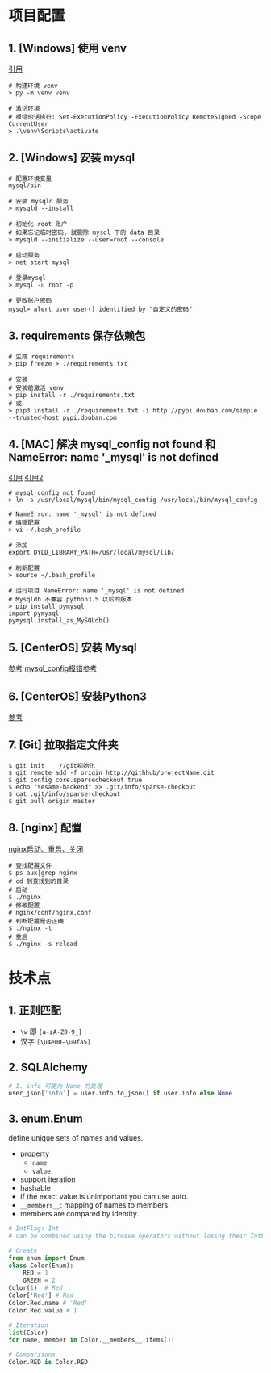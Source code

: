 # 项目配置
## 1. [Windows] 使用 venv
[引用](https://packaging.python.org/en/latest/guides/installing-using-pip-and-virtual-environments/#creating-a-virtual-environment)
```shell
# 构建环境 venv
> py -m venv venv

# 激活环境
# 报错的话执行: Set-ExecutionPolicy -ExecutionPolicy RemoteSigned -Scope CurrentUser
> .\venv\Scripts\activate
```

## 2. [Windows] 安装 mysql

```shell
# 配置环境变量
mysql/bin

# 安装 mysqld 服务
> mysqld --install

# 初始化 root 账户
# 如果忘记临时密码, 就删除 mysql 下的 data 目录
> mysqld --initialize --user=root --console

# 启动服务
> net start mysql

# 登录mysql
> mysql -u root -p

# 更改账户密码
mysql> alert user user() identified by "自定义的密码"
```

## 3. requirements 保存依赖包

```shell
# 生成 requirements
> pip freeze > ./requirements.txt

# 安装
# 安装前激活 venv
> pip install -r ./requirements.txt
# 或
> pip3 install -r ./requirements.txt -i http://pypi.douban.com/simple --trusted-host pypi.douban.com
```

## 4. [MAC] 解决 mysql_config not found 和 NameError: name '_mysql' is not defined
[引用](https://www.cnblogs.com/shellshell/p/7106426.html)
[引用2](https://stackoverflow.com/questions/63109987/nameerror-name-mysql-is-not-defined-after-setting-change-to-mysql)

```shell
# mysql_config not found
> ln -s /usr/local/mysql/bin/mysql_config /usr/local/bin/mysql_config

# NameError: name '_mysql' is not defined
# 编辑配置
> vi ~/.bash_profile

# 添加
export DYLD_LIBRARY_PATH=/usr/local/mysql/lib/

# 刷新配置
> source ~/.bash_profile

# 运行项目 NameError: name '_mysql' is not defined
# Mysqldb 不兼容 python3.5 以后的版本
> pip install pymysql
import pymysql
pymysql.install_as_MySQLdb()
```

## 5. [CenterOS] 安装 Mysql
[参考](https://blog.csdn.net/weixin_44244088/article/details/122286105)
[mysql_config报错参考](https://blog.csdn.net/hknaruto/article/details/82852308)

## 6. [CenterOS] 安装Python3
[参考](https://blog.csdn.net/qq_36750158/article/details/80609857)

## 7. [Git] 拉取指定文件夹

```shell
$ git init    //git初始化
$ git remote add -f origin http://githhub/projectName.git
$ git config core.sparsecheckout true
$ echo "sesame-backend" >> .git/info/sparse-checkout
$ cat .git/info/sparse-checkout
$ git pull origin master
```

## 8. [nginx] 配置
[nginx启动、重启、关闭](https://blog.csdn.net/hyy147/article/details/119734841)
```shell
# 查找配置文件
$ ps aux|grep nginx
# cd 到查找到的目录
# 启动
$ ./nginx
# 修改配置
# nginx/conf/nginx.conf
# 判断配置是否正确
$ ./nginx -t
# 重启
$ ./nginx -s reload
```

# 技术点
## 1. 正则匹配
- `\w` 即 `[a-zA-Z0-9_]`
- 汉字 `[\u4e00-\u9fa5]`

## 2. SQLAlchemy

```python
# 1. info 可能为 None 的处理
user_json['info'] = user.info.to_json() if user.info else None
```

## 3. enum.Enum
define unique sets of names and values. 
- property
    -  `name`
    -  `value`
-  support iteration
-  hashable
-  if the exact value is unimportant you can use auto.
-  `__members__`: mapping of names to members.
-  members are compared by identity.

```python
# IntFlag: Int
# can be combined using the bitwise operators without losing their IntFlag membership.

# Create
from enum import Enum
class Color(Enum):
    RED = 1  
    GREEN = 2
Color(1)  # Red
Color['Red'] # Red
Color.Red.name # 'Red'
Color.Red.value # 1  

# Iteration
list(Color)
for name, member in Color.__members__.items():

# Comparisons
Color.RED is Color.RED
```


